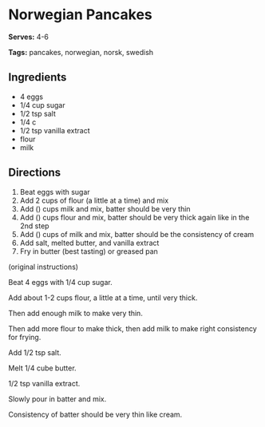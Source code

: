 # Norwegian Pancakes

**Serves:** 4-6

**Tags:** pancakes, norwegian, norsk, swedish

## Ingredients

* 4 eggs
* 1/4 cup sugar
* 1/2 tsp salt
* 1/4 c
* 1/2 tsp vanilla extract
* flour
* milk

## Directions

1. Beat eggs with sugar
2. Add 2 cups of flour (a little at a time) and mix
3. Add () cups milk and mix, batter should be very thin
4. Add () cups flour and mix, batter should be very thick again like in the 2nd step
5. Add () cups of milk and mix, batter should be the consistency of cream
6. Add salt, melted butter, and vanilla extract
7. Fry in butter (best tasting) or greased pan


(original instructions)

Beat 4 eggs with 1/4 cup sugar. 

Add about 1-2 cups flour, a little at a time, until very thick.

Then add enough milk to make very thin.

Then add more flour to make thick, then add milk to make right consistency for frying.

Add 1/2 tsp salt.

Melt 1/4 cube butter.

1/2 tsp vanilla extract.

Slowly pour in batter and mix.

Consistency of batter should be very thin like cream.
